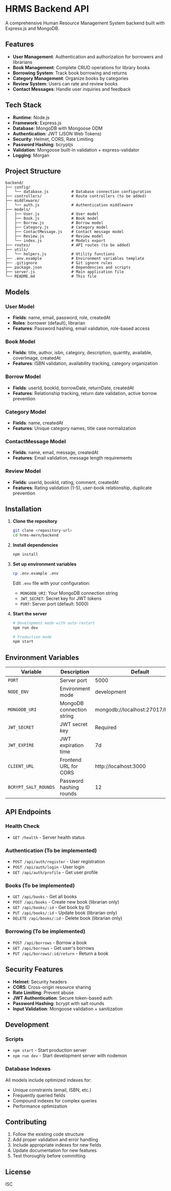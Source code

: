 # HRMS Backend API

A comprehensive Human Resource Management System backend built with Express.js and MongoDB.

## Features

- **User Management**: Authentication and authorization for borrowers and librarians
- **Book Management**: Complete CRUD operations for library books
- **Borrowing System**: Track book borrowing and returns
- **Category Management**: Organize books by categories
- **Review System**: Users can rate and review books
- **Contact Messages**: Handle user inquiries and feedback

## Tech Stack

- **Runtime**: Node.js
- **Framework**: Express.js
- **Database**: MongoDB with Mongoose ODM
- **Authentication**: JWT (JSON Web Tokens)
- **Security**: Helmet, CORS, Rate Limiting
- **Password Hashing**: bcryptjs
- **Validation**: Mongoose built-in validation + express-validator
- **Logging**: Morgan

## Project Structure

```
backend/
├── config/
│   └── database.js          # Database connection configuration
├── controllers/             # Route controllers (to be added)
├── middleware/
│   └── auth.js              # Authentication middleware
├── models/
│   ├── User.js              # User model
│   ├── Book.js              # Book model
│   ├── Borrow.js            # Borrow model
│   ├── Category.js          # Category model
│   ├── ContactMessage.js    # Contact message model
│   ├── Review.js            # Review model
│   └── index.js             # Models export
├── routes/                  # API routes (to be added)
├── utils/
│   └── helpers.js           # Utility functions
├── .env.example             # Environment variables template
├── .gitignore               # Git ignore rules
├── package.json             # Dependencies and scripts
├── server.js                # Main application file
└── README.md                # This file
```

## Models

### User Model
- **Fields**: name, email, password, role, createdAt
- **Roles**: borrower (default), librarian
- **Features**: Password hashing, email validation, role-based access

### Book Model
- **Fields**: title, author, isbn, category, description, quantity, available, coverImage, createdAt
- **Features**: ISBN validation, availability tracking, category organization

### Borrow Model
- **Fields**: userId, bookId, borrowDate, returnDate, createdAt
- **Features**: Relationship tracking, return date validation, active borrow prevention

### Category Model
- **Fields**: name, createdAt
- **Features**: Unique category names, title case normalization

### ContactMessage Model
- **Fields**: name, email, message, createdAt
- **Features**: Email validation, message length requirements

### Review Model
- **Fields**: userId, bookId, rating, comment, createdAt
- **Features**: Rating validation (1-5), user-book relationship, duplicate prevention

## Installation

1. **Clone the repository**
   ```bash
   git clone <repository-url>
   cd hrms-mern/backend
   ```

2. **Install dependencies**
   ```bash
   npm install
   ```

3. **Set up environment variables**
   ```bash
   cp .env.example .env
   ```
   Edit `.env` file with your configuration:
   - `MONGODB_URI`: Your MongoDB connection string
   - `JWT_SECRET`: Secret key for JWT tokens
   - `PORT`: Server port (default: 5000)

4. **Start the server**
   ```bash
   # Development mode with auto-restart
   npm run dev
   
   # Production mode
   npm start
   ```

## Environment Variables

| Variable | Description | Default |
|----------|-------------|---------|
| `PORT` | Server port | 5000 |
| `NODE_ENV` | Environment mode | development |
| `MONGODB_URI` | MongoDB connection string | mongodb://localhost:27017/hrms_db |
| `JWT_SECRET` | JWT secret key | Required |
| `JWT_EXPIRE` | JWT expiration time | 7d |
| `CLIENT_URL` | Frontend URL for CORS | http://localhost:3000 |
| `BCRYPT_SALT_ROUNDS` | Password hashing rounds | 12 |

## API Endpoints

### Health Check
- `GET /health` - Server health status

### Authentication (To be implemented)
- `POST /api/auth/register` - User registration
- `POST /api/auth/login` - User login
- `GET /api/auth/profile` - Get user profile

### Books (To be implemented)
- `GET /api/books` - Get all books
- `POST /api/books` - Create new book (librarian only)
- `GET /api/books/:id` - Get book by ID
- `PUT /api/books/:id` - Update book (librarian only)
- `DELETE /api/books/:id` - Delete book (librarian only)

### Borrowing (To be implemented)
- `POST /api/borrows` - Borrow a book
- `GET /api/borrows` - Get user's borrows
- `PUT /api/borrows/:id/return` - Return a book

## Security Features

- **Helmet**: Security headers
- **CORS**: Cross-origin resource sharing
- **Rate Limiting**: Prevent abuse
- **JWT Authentication**: Secure token-based auth
- **Password Hashing**: bcrypt with salt rounds
- **Input Validation**: Mongoose validation + sanitization

## Development

### Scripts
- `npm start` - Start production server
- `npm run dev` - Start development server with nodemon

### Database Indexes
All models include optimized indexes for:
- Unique constraints (email, ISBN, etc.)
- Frequently queried fields
- Compound indexes for complex queries
- Performance optimization

## Contributing

1. Follow the existing code structure
2. Add proper validation and error handling
3. Include appropriate indexes for new fields
4. Update documentation for new features
5. Test thoroughly before committing

## License

ISC
